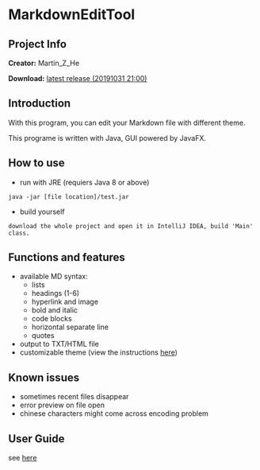 # MarkdownEditTool

## Project Info

**Creator:** Martin_Z_He

**Download:** [latest release (20191031 21:00)](https://raw.githubusercontent.com/APassbyDreg/MarkdownEditTool/master/out/artifacts/test/test.jar)

## Introduction

With this program, you can edit your Markdown file with different theme.

This programe is written with Java, GUI powered by JavaFX.

## How to use

- run with JRE (requiers Java 8 or above)

```
java -jar [file location]/test.jar
```

- build yourself

```
download the whole project and open it in IntelliJ IDEA, build 'Main' class.
```

## Functions and features

- available MD syntax:
    - lists
    - headings (1-6)
    - hyperlink and image
    - bold and italic
    - code blocks
    - horizontal separate line
    - quotes
- output to TXT/HTML file
- customizable theme (view the instructions [here]())

## Known issues

- sometimes recent files disappear
- error preview on file open
- chinese characters might come across encoding problem

## User Guide

see [here]()